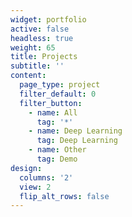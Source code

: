 ```yaml
---
widget: portfolio
active: false
headless: true
weight: 65
title: Projects
subtitle: ''
content:
  page_type: project
  filter_default: 0
  filter_button:
    - name: All
      tag: '*'
    - name: Deep Learning
      tag: Deep Learning
    - name: Other
      tag: Demo
design:
  columns: '2'
  view: 2
  flip_alt_rows: false
---
```

